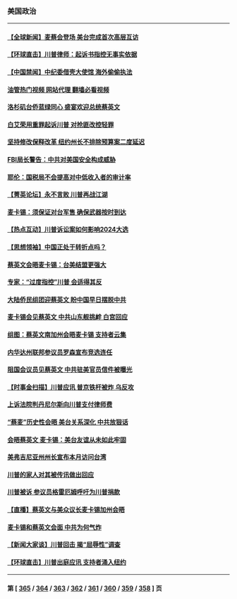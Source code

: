 ### 美国政治
---
#### [【全球新闻】麦蔡会登场 美台完成首次高层互访](../../pages/ncid1078159/n13966376.md?04061645) 
#### [【环球直击】川普律师：起诉书指控无事实依据](../../pages/ncid1078159/n13965887.md?04061645) 
#### [【中国禁闻】中纪委借壳大使馆 海外偷偷执法](../../pages/ncid1078159/n13965897.md?04061645) 
#### [油管热门视频 网站代理 翻墙必看视频](http://138.2.39.72:81/youtube.html?epic-marker?04061645)
#### [洛杉矶台侨蓝绿同心 盛宴欢迎总统蔡英文](../../pages/ncid1078159/n13966266.md?04061645) 
#### [白艾荣用重罪起诉川普 对抢匪改控轻罪](../../pages/ncid1078159/n13966192.md?04061645) 
#### [坚持修改保释改革 纽约州长不排除预算案二度延迟](../../pages/ncid1078159/n13966157.md?04061645) 
#### [FBI局长警告：中共对美国安全构成威胁](../../pages/ncid1078159/n13966099.md?04061645) 
#### [耶伦：国税局不会提高对中低收入者的审计率](../../pages/ncid1078159/n13965907.md?04061645) 
#### [【菁英论坛】永不言败 川普再战江湖](../../pages/ncid1078159/n13965910.md?04061645) 
#### [麦卡锡：须保证对台军售 确保武器按时到达](../../pages/ncid1078159/n13966017.md?04061645) 
#### [【热点互动】川普诉讼案如何影响2024大选](../../pages/ncid1078159/n13965977.md?04061645) 
#### [【思想领袖】中国正处于转折点吗？](../../pages/ncid1078159/n13935806.md?04061645) 
#### [蔡英文会晤麦卡锡：台美结盟更强大](../../pages/ncid1078159/n13965956.md?04061645) 
#### [专家：“过度指控”川普 会适得其反](../../pages/ncid1078159/n13965930.md?04061645) 
#### [大陆侨民组团迎蔡英文 盼中国早日摆脱中共](../../pages/ncid1078159/n13965894.md?04061645) 
#### [麦卡锡会见蔡英文 中共山东舰挑衅 白宫回应](../../pages/ncid1078159/n13965960.md?04061645) 
#### [组图：蔡英文南加州会晤麦卡锡 支持者云集](../../pages/ncid1078159/n13965866.md?04061645) 
#### [内华达州联邦参议员罗森宣布竞选连任](../../pages/ncid1078159/n13965845.md?04061645) 
#### [阻国会议员见蔡英文 中共驻美官员信件被曝光](../../pages/ncid1078159/n13965855.md?04061645) 
#### [【时事金扫描】川普应讯 普京铁杆被炸 乌反攻](../../pages/ncid1078159/n13965458.md?04061645) 
#### [上诉法院判丹尼尔斯向川普支付律师费](../../pages/ncid1078159/n13965721.md?04061645) 
#### [“蔡麦”历史性会晤 美台关系深化 中共放狠话](../../pages/ncid1078159/n13965641.md?04061645) 
#### [会晤蔡英文 麦卡锡：美台友谊从未如此牢固](../../pages/ncid1078159/n13965838.md?04061645) 
#### [美弗吉尼亚州州长宣布本月访问台湾](../../pages/ncid1078159/n13965304.md?04061645) 
#### [川普的家人对其被传讯做出回应](../../pages/ncid1078159/n13965824.md?04061645) 
#### [川普被诉 参议员格雷厄姆呼吁为川普捐款](../../pages/ncid1078159/n13965809.md?04061645) 
#### [【直播】蔡英文与美众议长麦卡锡加州会晤](../../pages/ncid1078159/n13965810.md?04061645) 
#### [麦卡锡和蔡英文会面 中共为何气炸](../../pages/ncid1078159/n13965814.md?04061645) 
#### [【新闻大家谈】川普回击 揭“屈辱性”调查](../../pages/ncid1078159/n13965761.md?04061645) 
#### [【环球直击】川普出庭应讯 支持者涌入纽约](../../pages/ncid1078159/n13965257.md?04061645) 

---
#### 第 [ [365](./365.md?04061645) / [364](./364.md?04061645) / [363](./363.md?04061645) / [362](./362.md?04061645) / [361](./361.md?04061645) / [360](./360.md?04061645) / [359](./359.md?04061645) / [358](./358.md?04061645) ] 页
